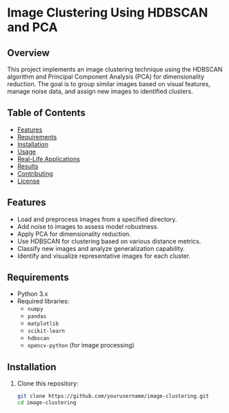 # Image Clustering Using HDBSCAN and PCA

## Overview
This project implements an image clustering technique using the HDBSCAN algorithm and Principal Component Analysis (PCA) for dimensionality reduction. The goal is to group similar images based on visual features, manage noise data, and assign new images to identified clusters.

## Table of Contents
- [Features](#features)
- [Requirements](#requirements)
- [Installation](#installation)
- [Usage](#usage)
- [Real-Life Applications](#real-life-applications)
- [Results](#results)
- [Contributing](#contributing)
- [License](#license)

## Features
- Load and preprocess images from a specified directory.
- Add noise to images to assess model robustness.
- Apply PCA for dimensionality reduction.
- Use HDBSCAN for clustering based on various distance metrics.
- Classify new images and analyze generalization capability.
- Identify and visualize representative images for each cluster.

## Requirements
- Python 3.x
- Required libraries:
  - `numpy`
  - `pandas`
  - `matplotlib`
  - `scikit-learn`
  - `hdbscan`
  - `opencv-python` (for image processing)

## Installation
1. Clone this repository:
   ```bash
   git clone https://github.com/yourusername/image-clustering.git
   cd image-clustering
